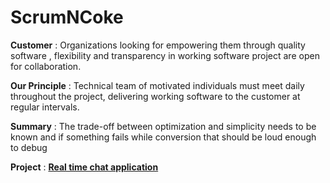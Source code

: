 # ScrumNCoke

**Customer** : Organizations looking for empowering them through quality software , flexibility and transparency in working software project are open for collaboration.

**Our Principle** : Technical team of motivated individuals must meet daily throughout the project, delivering working software to the customer at regular intervals.

**Summary** : The trade-off between optimization and simplicity needs to be known and if something fails while conversion that should be loud enough to debug

**Project** : [**Real time chat application**](https://github.com/thegoldenmule/csci-5030/blob/main/notes/briefs/discord.md) 
